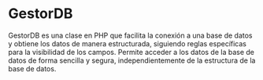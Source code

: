 # GestorDB
GestorDB es una clase en PHP que facilita la conexión a una base de datos y obtiene los datos de manera estructurada, siguiendo reglas específicas para la visibilidad de los campos. Permite acceder a los datos de la base de datos de forma sencilla y segura, independientemente de la estructura de la base de datos.
